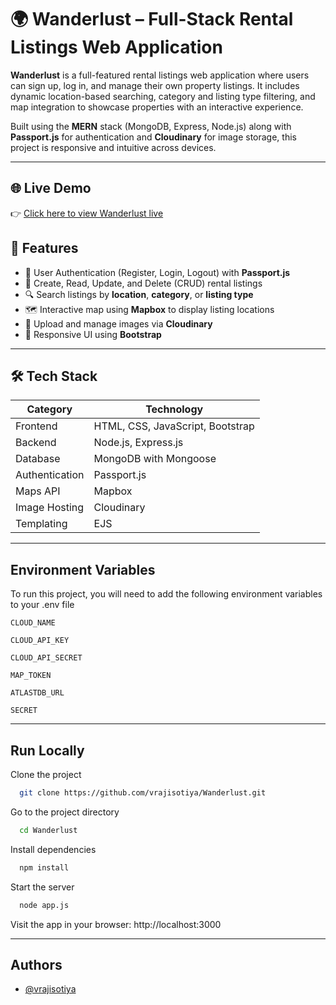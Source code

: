 # 🌍 Wanderlust – Full-Stack Rental Listings Web Application

**Wanderlust** is a full-featured rental listings web application where users can sign up, log in, and manage their own property listings. It includes dynamic location-based searching, category and listing type filtering, and map integration to showcase properties with an interactive experience.

Built using the **MERN** stack (MongoDB, Express, Node.js) along with **Passport.js** for authentication and **Cloudinary** for image storage, this project is responsive and intuitive across devices.

---
## 🌐 Live Demo

👉 [Click here to view Wanderlust live](https://wanderlust-cjhk.onrender.com/)


## 🚀 Features

- 👤 User Authentication (Register, Login, Logout) with **Passport.js**
- 🏡 Create, Read, Update, and Delete (CRUD) rental listings
- 🔍 Search listings by **location**, **category**, or **listing type**
- 🗺️ Interactive map using **Mapbox** to display listing locations
- 📸 Upload and manage images via **Cloudinary**
- 📱 Responsive UI using **Bootstrap**

---

## 🛠️ Tech Stack

| Category        | Technology                          |
|----------------|--------------------------------------|
| Frontend        | HTML, CSS, JavaScript, Bootstrap     |
| Backend         | Node.js, Express.js                  |
| Database        | MongoDB with Mongoose                |
| Authentication  | Passport.js                          |
| Maps API        | Mapbox                               |
| Image Hosting   | Cloudinary                           |
| Templating      | EJS                                  |

---

## Environment Variables

To run this project, you will need to add the following environment variables to your .env file

`CLOUD_NAME`

`CLOUD_API_KEY`

`CLOUD_API_SECRET`

`MAP_TOKEN`

`ATLASTDB_URL`

`SECRET`

---

## Run Locally

Clone the project

```bash
  git clone https://github.com/vrajisotiya/Wanderlust.git
```

Go to the project directory

```bash
  cd Wanderlust 
```

Install dependencies

```bash
  npm install
```

Start the server

```bash
  node app.js 
```

Visit the app in your browser:
http://localhost:3000


---


## Authors

- [@vrajisotiya](https://github.com/vrajisotiya)

